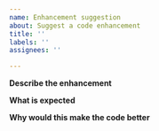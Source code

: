 ```yaml
---
name: Enhancement suggestion
about: Suggest a code enhancement
title: ''
labels: ''
assignees: ''

---
```


**Describe the enhancement**


**What is expected**


**Why would this make the code better**
